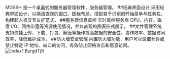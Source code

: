 MGSSH 是一个桌面式的服务器管理软件，服务器管理。
##经典界面设计
采用经典界面设计，以简洁直观的窗口、图标布局，搭配易于识别的开始菜单与任务栏，构建起人机交互友好范式。
##服务器信息监控
实时监控服务器 CPU、内存、磁盘 I/O、网络带宽等资源使用情况，并以直观的图表形式展示。
##文件管理系统
支持快捷上传、下载、打包、解压等操作提高数据的安全性、协作效率、数据访问效率，降低维护成本。
##防火墙安全管理
内置防火墙功能，用户可以设置允许或禁止特定 IP 地址、端口的访问，有效防止网络攻击和恶意访问。
![index1 BzrgdTjR](https://github.com/user-attachments/assets/0e91cbf7-db4a-4d74-a424-55d83536db7d)
